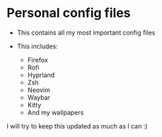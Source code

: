 # Personal config files

- This contains all my most important config files

- This includes:
  - Firefox
  - Rofi
  - Hyprland
  - Zsh
  - Neovim
  - Waybar
  - Kitty
  - And my wallpapers

I will try to keep this updated as much as I can :)
